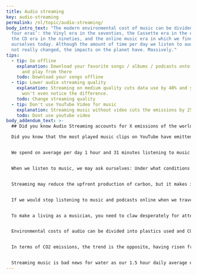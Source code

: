 ```yaml
---
title: Audio streaming
key: audio-streaming
permalink: /nl/topic/audio-streaming/
body_intro_text: "The modern environmental cost of music can be divided into
  four eras’: the Vinyl era in the seventies, the Cassette era in the eighties,
  the CD era in the nineties, and the online music era in which we find
  ourselves today. Although the amount of time per day we listen to audio has
  not really changed, the impacts on the planet have. Massively."
tips:
  - tip: Go offline
    explanation: Download your favorite songs / albums / podcasts onto your phone
      and play from there
    todo: Download your songs offline
  - tip: Lower audio streaming quality
    explanation: Streaming on medium quality cuts data use by 40% and you probably
      won't even notice the difference.
    todo: Change streaming quality
  - tip: Don't use YouTube Video for music
    explanation: Streaming music without video cuts the emissions by 25%
    todo: Dont use youtube video
body_addendum_text: >-
  ## Did you know Audio Streaming accounts for X emissions of the world?

  Did you know that the most played music clips on YouTube have emitted more CO2 just by having been streamed so much than entire nations over the course of a year? In 2021, the first ever music clip reached 9 billion views. Baby Shark Dance is therefor single handedly responsible for CO2 emissions higher than the total annual emissions of countries such as Estonia, Croatia or Slovakia.


  We spend on average per day 1 hour and 31 minutes listening to music streams. The environmental cost of music is now greater than at any time during recorded music’s previous eras2


  When we listen to music, we may ask ourselves: Under what conditions was a particular recording made? How equitable is the process by which it has reached us? Who is being paid? How are they being treated? And—most pressing—how much music do we really need? Perhaps, if we have less of it, it may matter to us more.3


  Streaming may reduce the upfront production of carbon, but it makes increased energy demands and emissions every time a song is played.


  If we would stop listening to music and podcasts online when we travel, we could save enormous amounts of CO2 emissions as a result. Some 500.000 tons per year, for which we would need around 2 million trees to capture.


  To make a living as a musician, you need to claw desperately for attention at every waking hour


  Environmental costs of audio can be divided into plastics used and CO2 emissions emitted. In terms of plastics, the transition to streaming and downloading around and after 2013 was a good thing – coming from 61 million kg in the CD era to 8 million kg.


  In terms of CO2 emissions, the trend is the opposite, having risen from 157 million kg in the CD era to over 350 million kg in the streaming age in 2016 already and rising fast.4


  Streaming music is bad news for water as our 1.5 hour daily average equals 5 bathtubs of water requirement to power and cool the infrastructure required each month.5
---
```

